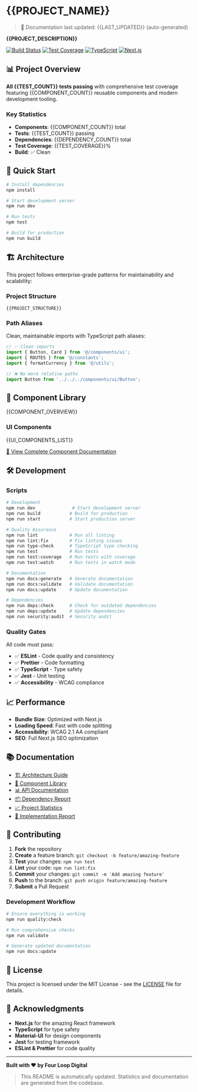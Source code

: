 # {{PROJECT_NAME}}

> 📅 Documentation last updated: {{LAST_UPDATED}} (auto-generated)

**{{PROJECT_DESCRIPTION}}**

[![Build Status](https://img.shields.io/badge/build-passing-brightgreen.svg)](https://github.com/fourloop/digital)
[![Test Coverage](https://img.shields.io/badge/coverage-{{TEST_COVERAGE}}%25-green.svg)](https://github.com/fourloop/digital)
[![TypeScript](https://img.shields.io/badge/TypeScript-5.x-blue.svg)](https://www.typescriptlang.org/)
[![Next.js](https://img.shields.io/badge/Next.js-15.x-black.svg)](https://nextjs.org/)

## 📊 Project Overview

**All {{TEST_COUNT}} tests passing** with comprehensive test coverage featuring {{COMPONENT_COUNT}}
reusable components and modern development tooling.

### Key Statistics

- **Components**: {{COMPONENT_COUNT}} total
- **Tests**: {{TEST_COUNT}} passing
- **Dependencies**: {{DEPENDENCY_COUNT}} total
- **Test Coverage**: {{TEST_COVERAGE}}%
- **Build**: ✅ Clean

## 🚀 Quick Start

```bash
# Install dependencies
npm install

# Start development server
npm run dev

# Run tests
npm test

# Build for production
npm run build
```

## 🏗️ Architecture

This project follows enterprise-grade patterns for maintainability and scalability:

### Project Structure

```
{{PROJECT_STRUCTURE}}
```

### Path Aliases

Clean, maintainable imports with TypeScript path aliases:

```typescript
// ✅ Clean imports
import { Button, Card } from '@/components/ui';
import { ROUTES } from '@/constants';
import { formatCurrency } from '@/utils';

// ❌ No more relative paths
import Button from '../../../components/ui/Button';
```

## 🧩 Component Library

{{COMPONENT_OVERVIEW}}

### UI Components

{{UI_COMPONENTS_LIST}}

[📖 View Complete Component Documentation](/docs/API_DOCUMENTATION.md)

## 🛠️ Development

### Scripts

```bash
# Development
npm run dev              # Start development server
npm run build           # Build for production
npm run start           # Start production server

# Quality Assurance
npm run lint            # Run all linting
npm run lint:fix        # Fix linting issues
npm run type-check      # TypeScript type checking
npm run test            # Run tests
npm run test:coverage   # Run tests with coverage
npm run test:watch      # Run tests in watch mode

# Documentation
npm run docs:generate   # Generate documentation
npm run docs:validate   # Validate documentation
npm run docs:update     # Update documentation

# Dependencies
npm run deps:check      # Check for outdated dependencies
npm run deps:update     # Update dependencies
npm run security:audit  # Security audit
```

### Quality Gates

All code must pass:

- ✅ **ESLint** - Code quality and consistency
- ✅ **Prettier** - Code formatting
- ✅ **TypeScript** - Type safety
- ✅ **Jest** - Unit testing
- ✅ **Accessibility** - WCAG compliance

## 📈 Performance

- **Bundle Size**: Optimized with Next.js
- **Loading Speed**: Fast with code splitting
- **Accessibility**: WCAG 2.1 AA compliant
- **SEO**: Full Next.js SEO optimization

## 📚 Documentation

- [🏗️ Architecture Guide](/docs/architecture/)
- [🧩 Component Library](/docs/architecture/UI_COMPONENT_LIBRARY.md)
- [📊 API Documentation](/docs/API_DOCUMENTATION.md)
- [📦 Dependency Report](/docs/DEPENDENCY_REPORT.md)
- [📈 Project Statistics](/docs/PROJECT_STATISTICS.md)
- [📝 Implementation Report](/docs/reports/NEXT_STEPS_IMPLEMENTATION_COMPLETE.md)

## 🤝 Contributing

1. **Fork** the repository
2. **Create** a feature branch: `git checkout -b feature/amazing-feature`
3. **Test** your changes: `npm run test`
4. **Lint** your code: `npm run lint:fix`
5. **Commit** your changes: `git commit -m 'Add amazing feature'`
6. **Push** to the branch: `git push origin feature/amazing-feature`
7. **Submit** a Pull Request

### Development Workflow

```bash
# Ensure everything is working
npm run quality:check

# Run comprehensive checks
npm run validate

# Generate updated documentation
npm run docs:update
```

## 📜 License

This project is licensed under the MIT License - see the [LICENSE](LICENSE) file for details.

## 🙏 Acknowledgments

- **Next.js** for the amazing React framework
- **TypeScript** for type safety
- **Material-UI** for design components
- **Jest** for testing framework
- **ESLint & Prettier** for code quality

---

**Built with ❤️ by Four Loop Digital**

> This README is automatically updated. Statistics and documentation are generated from the
> codebase.

